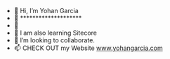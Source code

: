 - 👋 Hi, I’m Yohan Garcia
- 👀 ********************
- 🌱 
- 🌱 I am also learning Sitecore   
- 💞️ I’m looking to collaborate.
- 📫 CHECK OUT my Website www.yohangarcia.com

<!---
yohanJS/yohanJS is a ✨ special ✨ repository because its `README.md` (this file) appears on your GitHub profile.
You can click the Preview link to take a look at your changes.
--->
